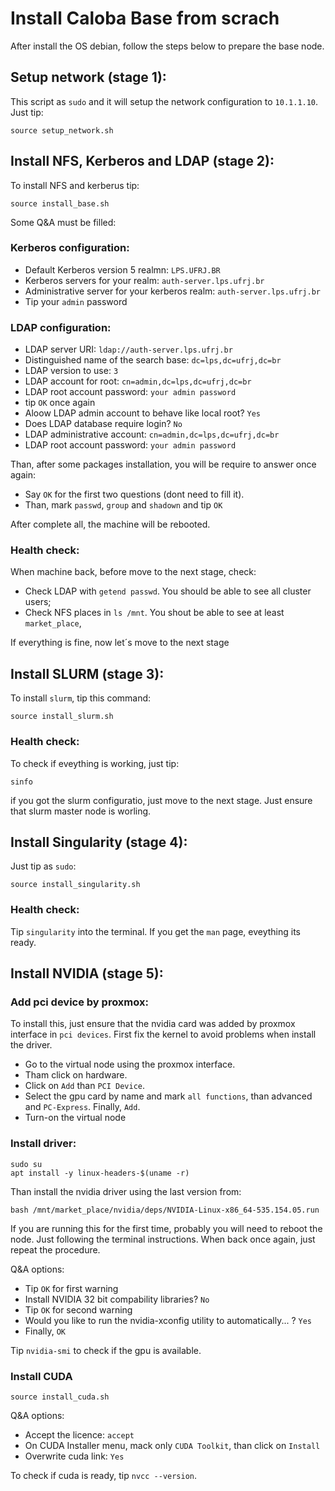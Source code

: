 
# Install Caloba Base from scrach

After install the OS debian, follow the steps below to prepare the base node.

## Setup network (stage 1):

This script as `sudo` and it will setup the network configuration to `10.1.1.10`. Just tip:

```
source setup_network.sh
```

## Install NFS, Kerberos and LDAP (stage 2):

To install NFS and kerberus tip:

```
source install_base.sh
```

Some Q&A must be filled:

###  Kerberos configuration:

- Default Kerberos version 5 realmn: `LPS.UFRJ.BR`
- Kerberos servers for your realm: `auth-server.lps.ufrj.br`
- Administrative server for your kerberos realm: `auth-server.lps.ufrj.br`
- Tip your `admin` password


### LDAP configuration:

- LDAP server URI: `ldap://auth-server.lps.ufrj.br`
- Distinguished name of the search base: `dc=lps,dc=ufrj,dc=br`
- LDAP version to use: `3`
- LDAP account for root: `cn=admin,dc=lps,dc=ufrj,dc=br`
- LDAP root account password: `your admin password`
- tip `OK` once again
- Aloow LDAP admin account to behave like local root? `Yes`
- Does LDAP database require login? `No`
- LDAP administrative account: `cn=admin,dc=lps,dc=ufrj,dc=br`
- LDAP root account password: `your admin password`

Than, after some packages installation, you will be require to answer once again:

- Say `OK` for the first two questions (dont need to fill it).
- Than, mark `passwd`, `group` and `shadown` and tip `OK`

After complete all, the machine will be rebooted.

### Health check:

When machine back, before move to the next stage, check:

- Check LDAP with `getend passwd`. You should be able to see all cluster users;
- Check NFS places in `ls /mnt`. You shout be able to see at least `market_place`,

If everything is fine, now let´s move to the next stage

## Install SLURM (stage 3):


To install `slurm`, tip this command:

```
source install_slurm.sh
```

### Health check:

To check if eveything is working, just tip:

```
sinfo
```

if you got the slurm configuratio, just move to the next stage. Just ensure that slurm master node is worling.


## Install Singularity (stage 4):

Just tip as `sudo`:

```
source install_singularity.sh
```

### Health check:

Tip `singularity` into the terminal. If you get the `man` page, eveything its ready.



## Install NVIDIA (stage 5):


### Add pci device by proxmox:
To install this, just ensure that the nvidia card was added by proxmox interface in `pci devices`.
First fix the kernel to avoid problems when install the driver.

- Go to the virtual node using the proxmox interface.
- Tham click on hardware.
- Click on `Add` than `PCI Device`.
- Select the gpu card by name and mark `all functions`, than advanced and `PC-Express`. Finally, `Add`.
- Turn-on the virtual node

### Install driver:

```
sudo su
apt install -y linux-headers-$(uname -r)
```

Than install the nvidia driver using the last version from:

```
bash /mnt/market_place/nvidia/deps/NVIDIA-Linux-x86_64-535.154.05.run
```

If you are running this for the first time, probably you will need to reboot the node. Just following the terminal instructions. When back once again, just repeat the procedure.

Q&A options:
- Tip `OK` for first warning
- Install NVIDIA 32 bit compability libraries? `No`
- Tip `OK` for second warning
- Would you like to run the nvidia-xconfig utility to automatically... ? `Yes`
- Finally, `OK`


Tip `nvidia-smi` to check if the gpu is available.


### Install CUDA 


```
source install_cuda.sh
```

Q&A options:
- Accept the licence: `accept`
- On CUDA Installer menu, mack only `CUDA Toolkit`, than click on `Install`
- Overwrite cuda link: `Yes`

To check if cuda is ready, tip `nvcc --version`.




